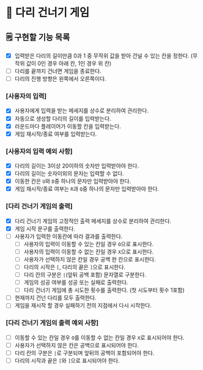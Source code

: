 #  🌉 다리 건너기 게임

## 🗒️ 구현할 기능 목록

- [x] 입력받은 다리의 길이만큼 0과 1 중 무작위 값을 받아 건널 수 있는 칸을 정한다. (무작위 값이 0인 경우 아래 칸, 1인 경우 위 칸)
- [ ] 다리를 끝까지 건너면 게임을 종료한다.
- [ ] 다리의 진행 방향은 왼쪽에서 오른쪽이다.

### [사용자의 입력]

- [x] 사용자에게 입력을 받는 메세지를 상수로 분리하여 관리한다.
- [x] 자동으로 생성할 다리의 길이를 입력받는다.
- [x] 라운드마다 플레이어가 이동할 칸을 입력받는다.
- [x] 게임 재시작/종료 여부를 입력받는다.

### [사용자의 입력 예외 사항]

- [x] 다리의 길이는 3이상 20이하의 숫자만 입력받아야 한다.
- [x] 다리의 길이는 숫자이외의 문자는 입력할 수 없다.
- [x] 이동한 칸은 `U`와 `D`중 하나의 문자만 입력받아야 한다.
- [x] 게임 재시작/종료 여부는 `R`과 `Q`중 하나의 문자만 입력받아야 한다.

### [다리 건너기 게임의 출력]

- [x] 다리 건너기 게임의 고정적인 출력 메세지를 상수로 분리하여 관리한다.
- [x] 게임 시작 문구를 출력한다.
- [ ] 사용자가 입력한 이동칸에 따라 결과를 출력한다.
  - [ ] 사용자의 입력이 이동할 수 있는 칸일 경우 `O`으로 표시한다.
  - [ ] 사용자의 입력이 이동할 수 없는 칸일 경우 `X`으로 표시한다.
  - [ ] 사용자가 선택하지 않은 칸일 경우 공백 한 칸으로 표시한다.
  - [ ] 다리의 시작은 `[`, 다리의 끝은 `]`으로 표시한다.
  - [ ] 다리 칸의 구분은 `|`(앞뒤 공백 포함) 문자열로 구분한다.
  - [ ] 게임의 성공 여부를 성공 또는 실패로 출력한다.
  - [ ] 다리 건너기 게임에 총 시도한 횟수를 출력한다. (첫 시도부터 횟수 1포함)
- [ ] 현재까지 건넌 다리를 모두 출력한다.
- [ ] 게임을 재시작 할 경우 실패하기 전의 지점에서 다시 시작한다.

### [다리 건너기 게임의 출력 예외 사항]

- [ ] 이동할 수 있는 칸일 경우 `O`를 이동할 수 없는 칸일 경우 `X`로 표시되어야 한다.
- [ ] 사용자가 선택하지 않은 칸은 공백으로 표시되어야 한다.
- [ ] 다리 칸의 구분은 `|`로 구분되며 앞뒤의 공백이 포함되어야 한다.
- [ ] 다리의 시작과 끝은 `[`와 `]`으로 표시되어야 한다.
